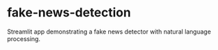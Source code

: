 # fake-news-detection
Streamlit app demonstrating a fake news detector with natural language processing.
